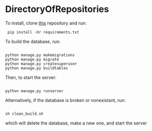 # DirectoryOfRepositories

To install, clone [this](https://github.com/mfraezz/DirectoryOfRepositories) repository and run:

<code> pip install -Ur requirements.txt </code>

To build the database, run:

<code>
python manage.py makemigrations
python manage.py migrate
python manage.py createsuperuser
python manage.py buildtables
</code>

Then, to start the server:

<code>
python manage.py runserver
</code>

Alternatively, if the database is broken or nonexistant, run:

<code>
sh clean_build.sh
</code>

which will delete the database, make a new one, and start the server
